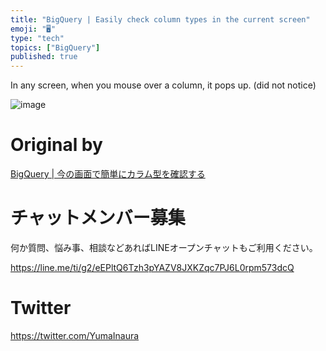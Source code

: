 ```yaml
---
title: "BigQuery | Easily check column types in the current screen"
emoji: "🖥"
type: "tech"
topics: ["BigQuery"]
published: true
---
```


In any screen, when you mouse over a column, it pops up. (did not notice)

![image](https://qiita-image-store.s3.amazonaws.com/0/90607/968040ce-c13c-0468-6d29-01c4c1c3307f.png)

# Original by
[BigQuery | 今の画面で簡単にカラム型を確認する](https://qiita.com/Yinaura/items/1d5197a8ff11548d08e4)








<!-- Update From Qiita API -->

# チャットメンバー募集


何か質問、悩み事、相談などあればLINEオープンチャットもご利用ください。

https://line.me/ti/g2/eEPltQ6Tzh3pYAZV8JXKZqc7PJ6L0rpm573dcQ





# Twitter


https://twitter.com/YumaInaura


<!-- Update From Qiita API -->


